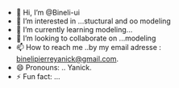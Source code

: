- 👋 Hi, I’m @Bineli-ui
- 👀 I’m interested in ...stuctural and oo modeling
- 🌱 I’m currently learning  modeling...
- 💞️ I’m looking to collaborate on ...modeling 
- 📫 How to reach me ..by my email adresse : binelipierreyanick@gmail.com.
- 😄 Pronouns: .. Yanick.
- ⚡ Fun fact: ...

<!---
Bineli-ui/Bineli-ui is a ✨ special ✨ repository because its `README.md` (this file) appears on your GitHub profile.
You can click the Preview link to take a look at your changes.
--->
